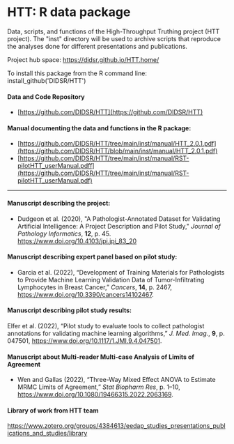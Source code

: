 # HTT: R data package

Data, scripts, and functions of the High-Throughput
Truthing project (HTT project). The "inst" directory 
will be used to archive scripts that reproduce the
analyses done for different presentations and publications.

Project hub space: https://didsr.github.io/HTT.home/ 

To install this package from the R command line: install_github('DIDSR/HTT')

#### Data and Code Repository
* [https://github.com/DIDSR/HTT](https://github.com/DIDSR/HTT)

#### Manual documenting the data and functions in the R package:
* [https://github.com/DIDSR/HTT/tree/main/inst/manual/HTT_2.0.1.pdf](https://github.com/DIDSR/HTT/blob/main/inst/manual/HTT_2.0.1.pdf)
* [https://github.com/DIDSR/HTT/tree/main/inst/manual/RST-pilotHTT_userManual.pdff](https://github.com/DIDSR/HTT/tree/main/inst/manual/RST-pilotHTT_userManual.pdf)

---

#### Manuscript describing the project:
* Dudgeon et al. (2020), "A Pathologist-Annotated Dataset for Validating Artificial Intelligence: A Project Description and Pilot Study," *Journal of Pathology Informatics*, **12**, p. 45. https://www.doi.org/10.4103/jpi.jpi_83_20

#### Manuscript describing expert panel based on pilot study:
* Garcia et al. (2022), “Development of Training Materials for Pathologists to Provide Machine Learning Validation Data of Tumor-Infiltrating Lymphocytes in Breast Cancer,” *Cancers*, **14**, p. 2467, https://www.doi.org/10.3390/cancers14102467.

#### Manuscript describing pilot study results:
Elfer et al. (2022), “Pilot study to evaluate tools to collect pathologist annotations for validating machine learning algorithms,” *J. Med. Imag.*, **9**, p. 047501, https://www.doi.org/10.1117/1.JMI.9.4.047501.

#### Manuscript about Multi-reader Multi-case Analysis of Limits of Agreement
* Wen and Gallas (2022), “Three-Way Mixed Effect ANOVA to Estimate MRMC Limits of Agreement,” *Stat Biopharm Res*, p. 1–10, https://www.doi.org/10.1080/19466315.2022.2063169.


#### Library of work from HTT team
https://www.zotero.org/groups/4384613/eedap_studies_presentations_publications_and_studies/library

[comment]: <> "[![Github All Releases](https://img.shields.io/github/downloads/DIDSR/HTT/total)]()"


